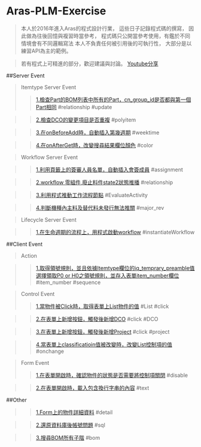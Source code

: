 # Aras-PLM-Exercise
>本人於2016年進入Aras的程式設計行業，
>這些日子記錄程式碼的撰寫，
>因此做為往後回憶與複習時當參考，
>程式碼只公開當參考使用，有鑑於不同情境會有不同邏輯寫法
>本人不負責任何被引用後的可執行性，
>大部分是以練習API為主的範例。

>若有程式上可精進的部分，歡迎建議與討論。
>[Youtube分享](https://www.youtube.com/user/40025146)

##Server Event
>Itemtype Server Event
>>[1.檢查Part的BOM列表中所有的Part，cn_group_id是否都與第一個Part相同](/Server%20Event/Itemtype%20Server%20Event/bcs_AutoBOMAddGroupId.txt) #relationship #update

>>[2.檢查DCO的變更項目是否重複](/Server%20Event/Itemtype%20Server%20Event/bcs_ChkReviewClassification.txt) #polyitem

>>[3.在onBeforeAdd時，自動插入第幾週期](/Server%20Event/Itemtype%20Server%20Event/bcs_getWeekOfYear.txt) #weektime

>>[4.在onAfterGet時，改變搜尋結果欄位顏色](/Server%20Event/Itemtype%20Server%20Event/onAfterGet_ChangeColor.cs) #color


>Workflow Server Event

>>[1.利用頁籤上的簽審人員名單，自動插入會簽成員](/Server%20Event/Workflow%20Server%20Event/AutoAssignment.txt) #assignment

>>[2.workflow 零組件,廢止料件state2狀態推播](/Server%20Event/Workflow%20Server%20Event/bcs_NPR_Part_Repeal_UpState.txt) #relationship

>>[3.利用程式推動工作流程節點](/Server%20Event/Workflow%20Server%20Event/bcs_chkPartOnlyOneForECR_UpWF.txt) #EvaluateActivity

>>[4.判斷機種內主料及替代料未發行無法推關](/Server%20Event/Workflow%20Server%20Event/bcs_chkaffectItemreleased.txt) #major_rev 

>Lifecycle Server Event

>>[1.在生命週期的流程上，用程式啟動workflow](/Server%20Event/Lifecycle%20Server%20Event/bcs_create_workflow.txt) #instantiateWorkflow


##Client Event
>Action

>>[1.取得領號規則，並且依據Itemtype欄位的iq_temprary_preamble值選擇領取P0 or H0之領號規則，並存入表單item_number欄位](/Client%20Event/Action/bcs_AutoNumberingAction.js) #item_number #sequence

>Control Event
>>[1.當物件被Click時，取得表單上List物件的值](/Client%20Event/Control%20Event/bcs_ClickListValueToText.txt) #List #click

>>[2.在表單上新增按鈕，觸發後新增DCO](/Client%20Event/Control%20Event/bcs_DocBusinessToDCO.txt) #click #DCO

>>[3.在表單上新增按鈕，觸發後新增Project](/Client%20Event/Control%20Event/bcs_DocBusinessToProject.txt) #click #project

>>[4.當表單上classificatioin值被改變時，改變List控制項的值](/Client%20Event/Control%20Event/bcs_iq_projectapply_ClassToFac.txt) #onchange 

>Form Event
>>[1.在表單開啟時，確認物件的狀態是否需要將控制項關閉](/Client%20Event/Form%20Event/bcs_ChkAutoNumber.txt) #disable

>>[2.在表單開啟時，載入包含換行字串的內容](/Client%20Event/Form%20Event/bcs_Notify_Tech_addContent.txt) #text

##Other
>>[1.Form上的物件詳細資料](/other/item_info.txt) #detail

>>[2.還原資料庫後帳號問題](/other/還原資料庫後帳號問題.txt) #sql

>>[3.搜尋BOM所有子階](/other/搜尋BOM所有子階) #bom
